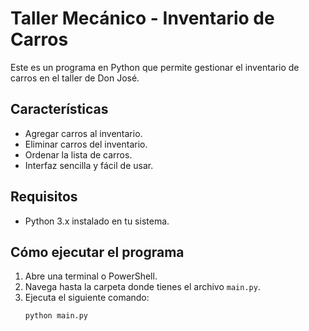 # Taller Mecánico - Inventario de Carros

Este es un programa en Python que permite gestionar el inventario de carros en el taller de Don José.

## Características  
- Agregar carros al inventario.  
- Eliminar carros del inventario.  
- Ordenar la lista de carros.  
- Interfaz sencilla y fácil de usar.  

## Requisitos  
- Python 3.x instalado en tu sistema.  

## Cómo ejecutar el programa  
1. Abre una terminal o PowerShell.  
2. Navega hasta la carpeta donde tienes el archivo `main.py`.  
3. Ejecuta el siguiente comando:  
   ```sh
   python main.py
